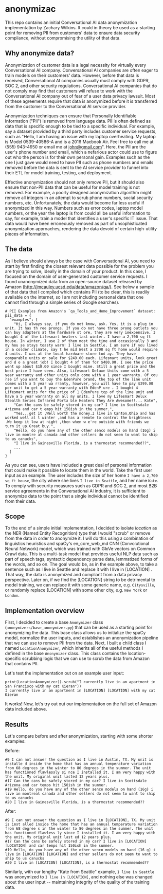 # anonymizac
This repo contains an initial Conversational AI data anonymization implementation by Zachary Wilkins. It could in theory be used as a starting point for removing PII from customers' data to ensure data security compliance, without compromising the utility of that data. 

## Why anonymize data?
Anonymization of customer data is a legal necessity for virtually every Conversational AI company. Conversational AI companies are often eager to train models on their customers' data. However, before that data is received, Conversational AI companies usually must comply with GDPR, SOC 2, and other security regulations. Conversational AI companies that do not comply may find that customers will refuse to work with the Conversational AI company out of fear of a user data privacy lawsuit. Most of these agreements require that data is anonymized before it is transferred from the customer to the Conversational AI service provider.

Anonymization techniques can ensure that Personally Identifiable Information ("PII") is removed from language data. PII is often defined as data that is specific enough to be tied to a specific individual. For example, say a dataset provided by a third party includes customer service requests, such as "Hello, I am having an issue with my laptop overheating. My laptop is Model 0539-40586-A and is a 2016 Macbook Air. Feel free to call me at (555) 943-4950 or email me at john@gmail.com". Here, the PII are the user's phone number and email, which a nefarious actor could use to figure out who the person is for their own personal gain. Examples such as the one I just gave would need to have PII such as phone numbers and emails removed before the data is sent to the AI service provider to funnel into their ETL for model training, testing, and deployment.

Effective anonymization should not only remove PII, but it should also ensure that non-PII data that can be useful for model training is not removed. For example, a poorly designed anonymization algorithm might remove all integers in an attempt to scrub phone numbers, social security numbers, etc. Unfortunately, the data would become far less useful if anonymized in this way. Numbers such as error codes, laptop model numbers, or the year the laptop is from could all be useful information to say, for example, train a model that identifies a user's specific IT issue. That data would have been erroneously removed as part of unsophisticated anonymization approaches, rendering the data devoid of certain high-utility pieces of information. 

## The data
As I believe should always be the case with Conversational AI, you need to start by first finding the closest relevant data possible for the problem you are trying to solve, ideally in the domain of your product. In this case, I focused on the domain of user-generated customer service requests. I found unanonymized data from an open-source dataset released by Amazon (http://jmcauley.ucsd.edu/data/amazon/qa/). See below a sample of that data that I compiled which contains PII (to be clear, this is readily available on the internet, so I am not including personal data that one cannot find through a simple series of Google searches).

```
# PII Examples from Amazon's `qa_Tools_and_Home_Improvement` dataset: 
pii_data = {
  "examples": [
    "Hi, I always say, if you do not know, ask. Yes, it is a plug in unit. It has th ree prongs. If you do not have three prong outlets you can buy adapters at the hardware st ore, they are very inexpensive. I bought 4 of the Lifesmart heaters last winter. I have a 2,700 sq ft house. In winter, I use 2 of them most the time and occasionally 3 and my hou se stays toasty warm! I live in Seattle. I am sure if you lived in a colder climate, say t he mid West a 2700 sq ft home would require 4 units. I was at the local hardware store tod ay. They have comparable units on sale for $249.00 each. Lifesmart units, look great and d o a great job! I bought 4 of them for $400.00. I see the price went up about $10.00 since I bought mine. Still a great price and the best price I have seen. Also, Lifesmart Deluxe Units come with a 5 year warranty and other units only come with a 1 year warranty. Of cou rse if you want to buy the EdenPure brand, the top of the line unit comes with a 5 year wa rranty, however, you will have to pay $399.00 per unit to get a 5 year warranty with EdenP ure . I bought 4 Lifesmart units for the price of 1 EdenPure top of the line unit and have a 5 year warranty on all my units. I love my Lifesmart Delux Stealth Series Infrared Porta ble Heaters They Are Awesome!!... Kate",
    "Can the cans be safely stored in my car? I live in Scottsdale Arizona and car t emps hit 150ish in the summer.",
    "Yes...get it .Well worth the money.I live in Canton,Ohio and has worked well al l winter ,and has a remote to control the brightness .We keep it low at night ,then when w e're outside with friends we turn it up.Great buy.",
    "Hello, do you have any of the other senco models on hand (16g) i live in montre al canada and other sellers do not seem to want to ship to us canucks",
    "I live in Gainesville Florida, is a thermostat recommended??",
    ...
  ]
}
```

As you can see, users have included a great deal of personal information that could make it possible to locate them in the world. Take the first user input as an example. The user includes the size of her home `I have a 2,700 sq ft house`, the city where she lives `I live in Seattle`, and her name `Kate`. To comply with security measures such as GDPR and SOC 2, and most B2B service agreements in the Conversational AI industry, it is sufficient to anonymize data to the point that a single individual cannot be identified from their data. 


## Scope
To the end of a simple initial implementation, I decided to isolate *location* as the NER (Named Entity Recognition) type that I would "scrub" or remove from the data in order to anonymize it. I will do this using a combination of linguistics heuristics and spaCy's en_core_web_md CNN (Convolutional Neural Network) model, which was trained with GloVe vectors on Common Crawl data. This is a multi-task model that provides useful NLP data such as part of speech tags, syntactic dependency parse data, lemmatized forms of the words, and so on. The goal would be, as in the example above, to take a sentence such as I live in Seattle and replace it with I live in [LOCATION] . That way, the data is anonymized and compliant from a data privacy perspective. Later on, if we find the [LOCATION] string to be detrimental to model training, we can replace it with some generic name, e.g. `Citysville`, or randomly replace [LOCATION] with some other city, e.g. `New York` or `London`. 

## Implementation overview
First, I decided to create a base `Anonymizer` class (`anonymizers/base_anonymizer.py`) that can be used as a starting point for anonymizing the data. This base class allows us to initialize the spaCy model, normalize the user inputs, and establishes an anonymization pipeline that we can use to remove PII from the data. Next, I built a child class I named `LocationAnonymizer`, which inherits all of the useful methods I defined in the base `Anonymizer` class. This class contains the location-specific scrubbing logic that we can use to scrub the data from Amazon that contains PII.

Let's test the implementation out on an example user input:

```
print(LocationAnonymizer().scrub("I currently live in an apartment in San Francisco with my cat Kieran")) 
I currently live in an apartment in [LOCATION] [LOCATION] with my cat Kieran
```

It works! Now, let's try out out our implementation on the full set of Amazon data included above. 

## Results
Let's compare before and after anonymization, starting with some shorter examples: 

Before:
```
#9 I can not answer the question as I live in Austin, TX. My unit is installe d inside the home that has an annual temperature variation from 68 degrees in the winter to 80 degrees in the summer. The unit has functioned flawlessly si nce I installed it. I am very happy with the unit. My original unit lasted 12 years plus. 
#17 Can the cans be safely stored in my car? I live in Scottsdale Arizona and car temps hit 150ish in the summer. 
#19 Hello, do you have any of the other senco models on hand (16g) i live in montreal canada and other sellers do not seem to want to ship to us canucks 
#20 I live in Gainesville Florida, is a thermostat recommended?? 
```

After:
```
#9 I can not answer the question as I live in [LOCATION], TX. My unit is inst alled inside the home that has an annual temperature variation from 68 degree s in the winter to 80 degrees in the summer. The unit has functioned flawless ly since I installed it. I am very happy with the unit. My original unit last ed 12 years plus. 
#17 Can the cans be safely stored in my car? I live in [LOCATION] [LOCATION] and car temps hit 150ish in the summer. 
#19 Hello, do you have any of the other senco models on hand (16 g) i live in [LOCATION] [LOCATION] and other sellers do not seem to want to ship to us canucks 
#20 I live in [LOCATION] [LOCATION], is a thermostat recommended??
```

Similarly, with our lengthy "Kate from Seattle" example, `I live in Seattle` was anonymized to `I live in [LOCATION]`, and nothing else was changed about the user input -- maintaining integrity of the quality of the training data.

